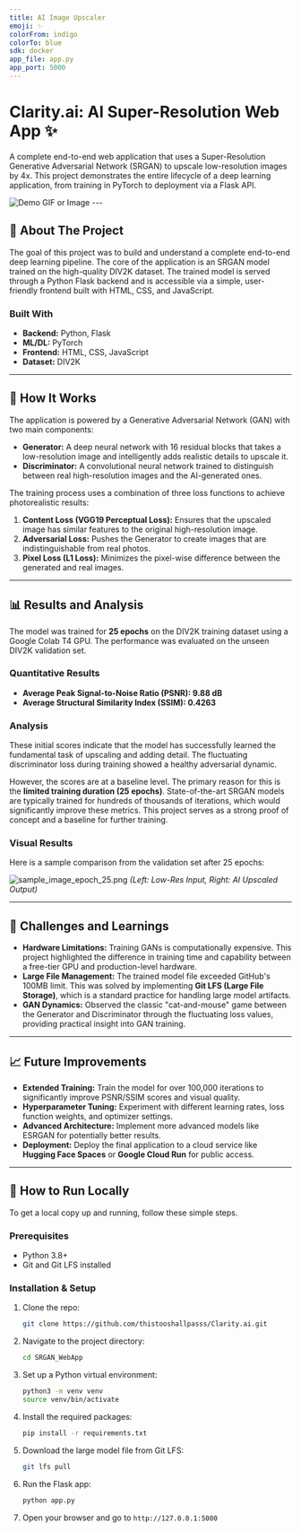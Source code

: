 ```yaml
---
title: AI Image Upscaler
emoji: ✨
colorFrom: indigo
colorTo: blue
sdk: docker
app_file: app.py
app_port: 5000
---
```




# Clarity.ai: AI Super-Resolution Web App ✨

A complete end-to-end web application that uses a Super-Resolution Generative Adversarial Network (SRGAN) to upscale low-resolution images by 4x. This project demonstrates the entire lifecycle of a deep learning application, from training in PyTorch to deployment via a Flask API.

![Demo GIF or Image](...) ---

## 🚀 About The Project

The goal of this project was to build and understand a complete end-to-end deep learning pipeline. The core of the application is an SRGAN model trained on the high-quality DIV2K dataset. The trained model is served through a Python Flask backend and is accessible via a simple, user-friendly frontend built with HTML, CSS, and JavaScript.

### Built With
* **Backend:** Python, Flask
* **ML/DL:** PyTorch
* **Frontend:** HTML, CSS, JavaScript
* **Dataset:** DIV2K

---

## 🔧 How It Works

The application is powered by a Generative Adversarial Network (GAN) with two main components:
* **Generator:** A deep neural network with 16 residual blocks that takes a low-resolution image and intelligently adds realistic details to upscale it.
* **Discriminator:** A convolutional neural network trained to distinguish between real high-resolution images and the AI-generated ones.

The training process uses a combination of three loss functions to achieve photorealistic results:
1.  **Content Loss (VGG19 Perceptual Loss):** Ensures that the upscaled image has similar features to the original high-resolution image.
2.  **Adversarial Loss:** Pushes the Generator to create images that are indistinguishable from real photos.
3.  **Pixel Loss (L1 Loss):** Minimizes the pixel-wise difference between the generated and real images.

---

## 📊 Results and Analysis

The model was trained for **25 epochs** on the DIV2K training dataset using a Google Colab T4 GPU. The performance was evaluated on the unseen DIV2K validation set.

### Quantitative Results
* **Average Peak Signal-to-Noise Ratio (PSNR): 9.88 dB**
* **Average Structural Similarity Index (SSIM): 0.4263**

### Analysis
These initial scores indicate that the model has successfully learned the fundamental task of upscaling and adding detail. The fluctuating discriminator loss during training showed a healthy adversarial dynamic.

However, the scores are at a baseline level. The primary reason for this is the **limited training duration (25 epochs)**. State-of-the-art SRGAN models are typically trained for hundreds of thousands of iterations, which would significantly improve these metrics. This project serves as a strong proof of concept and a baseline for further training.

### Visual Results
Here is a sample comparison from the validation set after 25 epochs:

![sample_image_epoch_25.png](...) *(Left: Low-Res Input, Right: AI Upscaled Output)*


---

## 🧠 Challenges and Learnings

* **Hardware Limitations:** Training GANs is computationally expensive. This project highlighted the difference in training time and capability between a free-tier GPU and production-level hardware.
* **Large File Management:** The trained model file exceeded GitHub's 100MB limit. This was solved by implementing **Git LFS (Large File Storage)**, which is a standard practice for handling large model artifacts.
* **GAN Dynamics:** Observed the classic "cat-and-mouse" game between the Generator and Discriminator through the fluctuating loss values, providing practical insight into GAN training.

---

## 📈 Future Improvements

* **Extended Training:** Train the model for over 100,000 iterations to significantly improve PSNR/SSIM scores and visual quality.
* **Hyperparameter Tuning:** Experiment with different learning rates, loss function weights, and optimizer settings.
* **Advanced Architecture:** Implement more advanced models like ESRGAN for potentially better results.
* **Deployment:** Deploy the final application to a cloud service like **Hugging Face Spaces** or **Google Cloud Run** for public access.

---

## 🚀 How to Run Locally

To get a local copy up and running, follow these simple steps.

### Prerequisites
* Python 3.8+
* Git and Git LFS installed

### Installation & Setup
1.  Clone the repo:
    ```sh
    git clone https://github.com/thistooshallpasss/Clarity.ai.git
    ```
2.  Navigate to the project directory:
    ```sh
    cd SRGAN_WebApp
    ```
3.  Set up a Python virtual environment:
    ```sh
    python3 -m venv venv
    source venv/bin/activate
    ```
4.  Install the required packages:
    ```sh
    pip install -r requirements.txt
    ```
5.  Download the large model file from Git LFS:
    ```sh
    git lfs pull
    ```
6.  Run the Flask app:
    ```sh
    python app.py
    ```
7.  Open your browser and go to `http://127.0.0.1:5000`